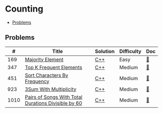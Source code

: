# Counting

- [Problems](#problems)

## Problems

| #   | Title | Solution | Difficulty | Doc |
| --- | ----- | -------- | ---------- | --- |
| 169 | [Majority Element](https://leetcode.com/problems/majority-element/) | [C++](../../code/cpp/169.cpp) | Easy | [📃](../../docs/169.%20Majority%20Element.md) |
| 347 | [Top K Frequent Elements](https://leetcode.com/problems/top-k-frequent-elements/) | [C++](../../code/cpp/347.cpp) | Medium | [📃](../../docs/347.%20Top%20K%20Frequent%20Elements.md) |
| 451 | [Sort Characters By Frequency](https://leetcode.com/problems/sort-characters-by-frequency/) | [C++](../../code/cpp/451.cpp) | Medium | [📃](../../docs/451.%20Sort%20Characters%20By%20Frequency.md) |
| 923 | [3Sum With Multiplicity](https://leetcode.com/problems/3sum-with-multiplicity/) | [C++](../../code/cpp/923.cpp) | Medium | [📃](../../docs/923.%203Sum%20With%20Multiplicity.md) |
| 1010 | [Pairs of Songs With Total Durations Divisible by 60](https://leetcode.com/problems/pairs-of-songs-with-total-durations-divisible-by-60/) | [C++](../../code/cpp/1010.cpp) | Medium | [📃](../../docs/1010.%20Pairs%20of%20Songs%20With%20Total%20Durations%20Divisible%20by%2060.md) |
